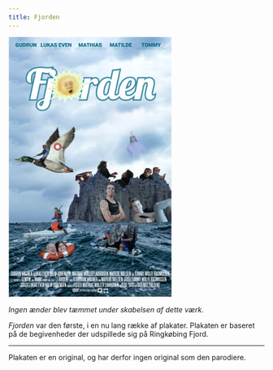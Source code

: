 ```yaml
---
title: Fjorden
---
```


[![Fjorden](/img/digital/fjor_LRes.jpg)](/img/digital/fjor_HRes.jpg)

*Ingen ænder blev tæmmet under skabelsen af dette værk.*

*Fjorden* var den første, i en nu lang række af plakater. Plakaten  er baseret på de begivenheder der udspillede sig på Ringkøbing Fjord.

---

Plakaten er en original, og har derfor ingen original som den parodiere.
